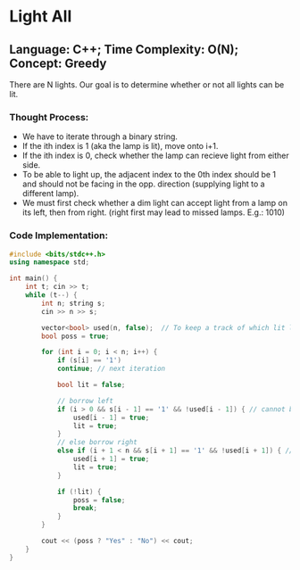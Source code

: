 # Light All
## Language: C++; Time Complexity: O(N); Concept: Greedy

There are N lights. Our goal is to determine whether or not all lights can be lit. 

### Thought Process:  
- We have to iterate through a binary string.  
- If the ith index is 1 (aka the lamp is lit), move onto i+1.  
- If the ith index is 0, check whether the lamp can recieve light from either side.
- To be able to light up, the adjacent index to the 0th index should be 1 and should not be facing in the opp. direction (supplying light to a different lamp).
- We must first check whether a dim light can accept light from a lamp on its left, then from right. (right first may lead to missed lamps. E.g.: 1010)

### Code Implementation:
```cpp
#include <bits/stdc++.h>
using namespace std;

int main() {
    int t; cin >> t;
    while (t--) {
        int n; string s;
        cin >> n >> s;

        vector<bool> used(n, false);  // To keep a track of which lit lamps are used already
        bool poss = true;

        for (int i = 0; i < n; i++) {
            if (s[i] == '1')
            continue; // next iteration

            bool lit = false;

            // borrow left
            if (i > 0 && s[i - 1] == '1' && !used[i - 1]) { // cannot borrow from left on 0th index
                used[i - 1] = true;
                lit = true;
            }
            // else borrow right
            else if (i + 1 < n && s[i + 1] == '1' && !used[i + 1]) { // cannot borrow from left on (n-1)th index
                used[i + 1] = true;
                lit = true;
            }

            if (!lit) {
                poss = false;
                break;
            }
        }

        cout << (poss ? "Yes" : "No") << cout;
    }
}

```

